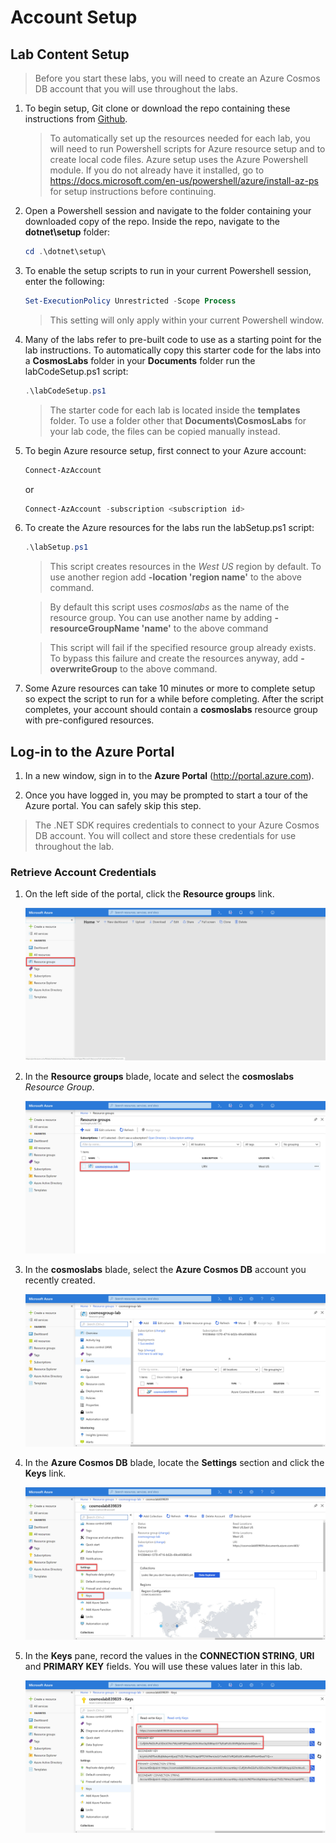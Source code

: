 # Account Setup

## Lab Content Setup

> Before you start these labs, you will need to create an Azure Cosmos DB account that you will use throughout the labs.

1. To begin setup, Git clone or download the repo containing these instructions from [Github](https://github.com/CosmosDB/labs).

   > To automatically set up the resources needed for each lab, you will need to run Powershell scripts for Azure resource setup and to create local code files. Azure setup uses the Azure Powershell module. If you do not already have it installed, go to <https://docs.microsoft.com/en-us/powershell/azure/install-az-ps> for setup instructions before continuing.

1. Open a Powershell session and navigate to the folder containing your downloaded copy of the repo. Inside the repo, navigate to the **dotnet\setup** folder:

   ```powershell
   cd .\dotnet\setup\
   ```

1. To enable the setup scripts to run in your current Powershell session, enter the following:

   ```powershell
   Set-ExecutionPolicy Unrestricted -Scope Process
   ```

   > This setting will only apply within your current Powershell window.

1. Many of the labs refer to pre-built code to use as a starting point for the lab instructions. To automatically copy this starter code for the labs into a **CosmosLabs** folder in your **Documents** folder run the labCodeSetup.ps1 script:

   ```powershell
   .\labCodeSetup.ps1
   ```

   > The starter code for each lab is located inside the **templates** folder. To use a folder other that **Documents\CosmosLabs** for your lab code, the files can be copied manually instead.

1. To begin Azure resource setup, first connect to your Azure account:

   ```powershell
   Connect-AzAccount
   ```

   or

   ```powershell
   Connect-AzAccount -subscription <subscription id>
   ```

1. To create the Azure resources for the labs run the labSetup.ps1 script:

   ```powershell
   .\labSetup.ps1
   ```

   > This script creates resources in the _West US_ region by default. To use another region add **-location 'region name'** to the above command.

   > By default this script uses _cosmoslabs_ as the name of the resource group. You can use another name by adding **-resourceGroupName 'name'** to the above command

   > This script will fail if the specified resource group already exists. To bypass this failure and create the resources anyway, add **-overwriteGroup** to the above command.

1. Some Azure resources can take 10 minutes or more to complete setup so expect the script to run for a while before completing. After the script completes, your account should contain a **cosmoslabs** resource group with pre-configured resources.

## Log-in to the Azure Portal

1. In a new window, sign in to the **Azure Portal** (<http://portal.azure.com>).

1. Once you have logged in, you may be prompted to start a tour of the Azure portal. You can safely skip this step.

> The .NET SDK requires credentials to connect to your Azure Cosmos DB account. You will collect and store these credentials for use throughout the lab.

### Retrieve Account Credentials

1. On the left side of the portal, click the **Resource groups** link.

   ![Resource groups](../media/02-resource_groups.jpg)

1. In the **Resource groups** blade, locate and select the **cosmoslabs** _Resource Group_.

   ![Lab resource group](../media/02-lab_resource_group.jpg)

1. In the **cosmoslabs** blade, select the **Azure Cosmos DB** account you recently created.

   ![Cosmos resource](../media/02-cosmos_resource.jpg)

1. In the **Azure Cosmos DB** blade, locate the **Settings** section and click the **Keys** link.

   ![Keys pane](../media/02-keys_pane.jpg)

1. In the **Keys** pane, record the values in the **CONNECTION STRING**, **URI** and **PRIMARY KEY** fields. You will use these values later in this lab.

   ![Credentials](../media/02-keys.jpg)
